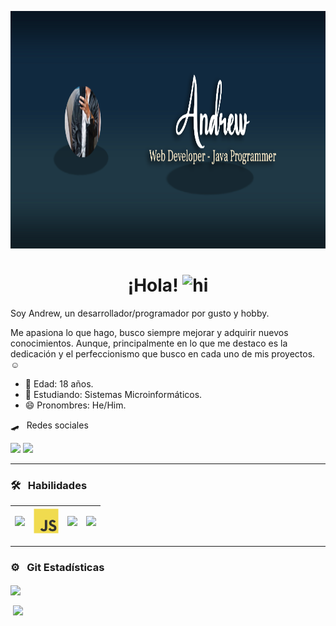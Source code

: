 <p align="center">
<img alt="GIF" src="https://github.com/ItzPipeG/ItzPipeG/blob/main/images/bannerandrew.png" height="380" />
 <p/>
<h1 align="center"> ¡Hola! <img src="https://user-images.githubusercontent.com/1303154/88677602-1635ba80-d120-11ea-84d8-d263ba5fc3c0.gif" width="28px" alt="hi"></h1>

Soy Andrew, un desarrollador/programador por gusto y hobby.

Me apasiona lo que hago, busco siempre mejorar y adquirir nuevos conocimientos.
Aunque, principalmente en lo que me destaco es la dedicación y el perfeccionismo que busco
en cada uno de mis proyectos. ☺

<!-- TODO: Add last video link -->

- 🤔 Edad: 18 años.
- 📕 Estudiando: Sistemas Microinformáticos.
- 😄 Pronombres: He/Him.

🛹 &nbsp; Redes sociales

[<img src="https://img.shields.io/badge/linkedin-%230077B5.svg?&style=for-the-badge&logo=linkedin&logoColor=white" />](https://www.linkedin.com/in/navodya-pasqual-11ba801b1/)
<img src="https://img.shields.io/badge/twitter-%231DA1F2.svg?&style=for-the-badge&logo=twitter&logoColor=white" />

<hr>

### 🛠 &nbsp; Habilidades

|<img src="https://camo.githubusercontent.com/d94d6e8e534fe88023c71482f7e9c90a38b1f2d3e760dff3463eac593753bace/68747470733a2f2f7777772e766563746f726c6f676f2e7a6f6e652f6c6f676f732f6a6176612f6a6176612d766572746963616c2e737667" width=40> | <img src="https://raw.githubusercontent.com/devicons/devicon/master/icons/javascript/javascript-original.svg" width="40"> | <img src="https://camo.githubusercontent.com/842373051212a9c9c61fe72b9d636b2e7ed06f89120e8322ea5e67d01857cff8/68747470733a2f2f7777772e766563746f726c6f676f2e7a6f6e652f6c6f676f732f6d7973716c2f6d7973716c2d617232312e737667" width=40> | <img src="https://camo.githubusercontent.com/68a9de9ef11c5270a343ec89f2516dd3d1f514bf9fe24d8e38bc5b1224cfcfa2/68747470733a2f2f7777772e766563746f726c6f676f2e7a6f6e652f6c6f676f732f7068702f7068702d617232312e737667" width="40"> |
|:-:|:-:|:-:|:-:|

<hr>

### ⚙️ &nbsp; Git Estadísticas
 
<p><img align="center" src="https://github-readme-stats.vercel.app/api?username=ItzPipeG&theme=dark&show_icons=true" /></p>
<p>&nbsp;<img align="center" src="https://github-readme-stats.vercel.app/api/top-langs/?username=ItzPipeG&theme=dark&layout=compact" width="410" /></p>

